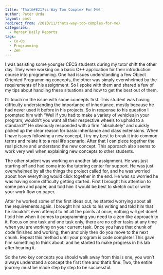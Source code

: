 ```yaml
---
title: 'That&#8217;s Way Too Complex For Me!'
author: Peter Urda
layout: post
redirect_from: /2010/11/thats-way-too-complex-for-me/
categories:
  - Mercer Daily Reports
tags:
  - Co-Op
  - Programming
  - Zen
---
```

I was assisting some younger CECS students during my tutor shift the other day. They were working on a basic C++ application for their introduction course into programming. One had issues understanding a few Object Oriented Programming concepts, the other was simply overwhelmed by the requirements of his assignment. So I spoke with them and shared a few of my tips about handling these situations and how to get the best out of them.

I&#8217;ll touch on the issue with some concepts first. This student was having difficulty understanding the importance of inheritance, mostly because he had never used it before in his projects. So in response to his question I prompted him with &#8220;Well if you had to make a variety of vehicles in your program, wouldn&#8217;t you want all their respective wheels to uphold to a standard?&#8221; He obviously responded with a firm &#8220;absolutely&#8221; and quickly picked up the clear reason for basic inheritance and class extensions. When I have issues following a new concept, I try my best to break it into common terms and relate it to a real life scenario. After that I can piece together the real picture and understand the new concept. This approach also seems to work very well when explaining new concepts to other students.

The other student was working on another lab assignment. He was just starting off and had come into the tutoring center for support. He was just overwhelmed by all the things the project called for, and he was worried about how everything would click together in the end. He was so worried he was having some difficulty getting started. First I brought his attention to some pen and paper, and told him it would be best to sketch out or write your work flow on paper. 

After he worked some of the first ideas out, he started worrying about all the requirements again. I brought him back to his writing and told him that he shouldn&#8217;t even attempt to hit all the points at once, nothing will get done! I told him when it comes to programming you need to a zen-like approach to it. Focus on one task and one task only, there are no other tasks at any time when you are working on your current task. Once you have that chunk of code finished and working, then and only then do you move to the next chunk. Repeat this method until your program is code complete! This gave him something to think about, and he started to make progress in his lab after hearing it.

So the two key concepts you should walk away from this is one, you won&#8217;t always understand a concept the first time and that&#8217;s fine. Two, the entire journey must be made step by step to be successful.